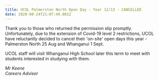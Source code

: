 ```yaml
---
title: UCOL Palmerston North Open Day - Year 12/13 - CANCELLED
date: 2020-08-24T21:07:49.801Z
---
```

Thank you to those who returned the permission slip promptly. Unfortunately, due to the extension of Covid-19 level 2 restrictions, UCOL have reluctantly decided to cancel their 'on-site' open days this year - Palmerston North 25 Aug and Whanganui 1 Sept. 

UCOL staff will visit Whanganui High School later this term to meet with students interested in studying with them.

_Mr Keene  
Careers Advisor_